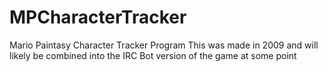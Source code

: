 MPCharacterTracker
==================

Mario Paintasy Character Tracker Program
This was made in 2009 and will likely be combined into the
IRC Bot version of the game at some point